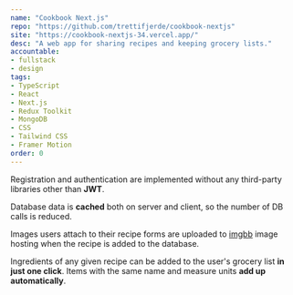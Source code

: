 ```yaml
---
name: "Cookbook Next.js"
repo: "https://github.com/trettifjerde/cookbook-nextjs"
site: "https://cookbook-nextjs-34.vercel.app/"
desc: "A web app for sharing recipes and keeping grocery lists."
accountable:
- fullstack
- design
tags: 
- TypeScript
- React
- Next.js
- Redux Toolkit
- MongoDB
- CSS
- Tailwind CSS
- Framer Motion
order: 0
---
```

Registration and authentication are implemented without any third-party libraries other than **JWT**.

Database data is **cached** both on server and client, so the number of DB calls is reduced.

Images users attach to their recipe forms are uploaded to [imgbb](https://imgbb.com/) image hosting when the recipe is added to the database.

Ingredients of any given recipe can be added to the user's grocery list **in just one click**. Items with the same name and measure units **add up automatically**.